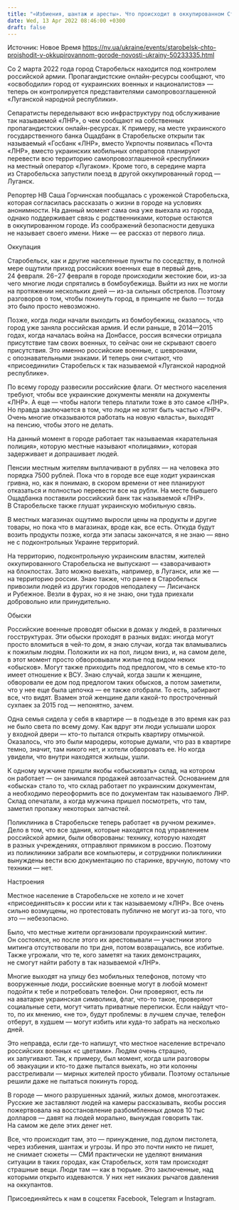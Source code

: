 ```yaml
---
title: "«Избиения, шантаж и аресты». Что происходит в оккупированном Старобельске — рассказ жительницы города"
date: Wed, 13 Apr 2022 08:46:00 +0300
draft: false
---
```

Источник: Новое Время https://nv.ua/ukraine/events/starobelsk-chto-proishodit-v-okkupirovannom-gorode-novosti-ukrainy-50233335.html


Со 2 марта 2022 года город Старобельск находится под контролем российской армии. Пропагандистские онлайн-ресурсы сообщают, что «освободили» город от «украинских военных и националистов» — теперь он контролируется представителями самопровозглашенной «Луганской народной республики».

Сепаратисты переделывают всю инфраструктуру под обслуживание так называемой «ЛНР», о чем сообщают на собственных пропагандистских онлайн-ресурсах. К примеру, на месте украинского государственного банка Ощадбанк в Старобельске открыли так называемый «Госбанк «ЛНР», вместо Укрпочты появилась «Почта «ЛНР», вместо украинских мобильных операторов планируют перевести всю территорию самопровозглашенной «республики» на местный оператор «Лугаком». Кроме того, в середине марта из Старобельска запустили поезд в другой оккупированный город — Луганск.

Репортер НВ Саша Горчинская пообщалась с уроженкой Старобельска, которая согласилась рассказать о жизни в городе на условиях анонимности. На данный момент сама она уже выехала из города, однако поддерживает связь с родственниками, которые остаются в оккупированном городе. Из соображений безопасности девушка не называет своего имени. Ниже — ее рассказ от первого лица.

Оккупация 

Старобельск, как и другие населенные пункты по соседству, в полной мере ощутили приход российских военных еще в первый день, 24 февраля. 26−27 февраля в городе происходили жестокие бои, из-за чего многие люди спрятались в бомбоубежища. Выйти из них не могли на протяжении нескольких дней — из-за сильных обстрелов. Поэтому разговоров о том, чтобы покинуть город, в принципе не было — тогда это было просто невозможно.

Позже, когда люди начали выходить из бомбоубежищ, оказалось, что город уже заняла российская армия. И если раньше, в 2014—2015 годах, когда началась война на Донбассе, россия всячески отрицала присутствие там своих военных, то сейчас они не скрывают своего присутствия. Это именно российские военные, с шевронами, с опознавательными знаками. И теперь они считают, что «присоединили» Старобельск к так называемой «Луганской народной республике».

По всему городу развесили российские флаги. От местного населения требуют, чтобы все украинские документы меняли на документы «ЛНР». А еще — чтобы налоги теперь платили тоже в это самое «ЛНР». Но правда заключается в том, что люди не хотят быть частью «ЛНР». Очень многие отказываются работать на новую «власть», выходят на пенсию, чтобы этого не делать.

На данный момент в городе работает так называемая «карательная полиция», которую местные называют «полицаями», которая задерживает и допрашивает людей.

Пенсии местным жителям выплачивают в рублях — на человека это порядка 7500 рублей. Пока что в городе все еще ходит украинская гривна, но, как я понимаю, в скором времени от нее планируют отказаться и полностью перевести все на рубли. На месте бывшего Ощадбанка поставили российский банк так называемой «ЛНР». В Старобельске также глушат украинскую мобильную связь.

В местных магазинах ощутимо выросли цены на продукты и другие товары, но пока что в магазинах, вроде как, все есть. Откуда будут возить продукты позже, когда эти запасы закончатся, я не знаю — явно не с подконтрольных Украине территорий.

На территорию, подконтрольную украинским властям, жителей оккупированного Старобельска не выпускают — «заворачивают» на блокпостах. Зато можно выехать, например, в Луганск, или же — на территорию россии. Знаю также, что ранее в Старобельск привозили людей из других городов неподалеку — Лисичанск и Рубежное. Везли в фурах, но я не знаю, они туда приехали добровольно или принудительно.

Обыски

Российские военные проводят обыски в домах у людей, в различных госструктурах. Эти обыски проходят в разных видах: иногда могут просто вломиться в чей-то дом, я знаю случаи, когда так вламывались к пожилым людям. Положили их на пол, лицом вниз, и, на самом деле, в этот момент просто обворовывали жилье под видом неких «обысков». Могут также приходить под предлогом, что в семье кто-то имеет отношение к ВСУ. Знаю случай, когда зашли к женщине, обворовали ее дом под предлогом таких обысков, а потом заметили, что у нее еще была цепочка — ее также отобрали. То есть, забирают все, что видят. Взамен этой женщине дали какой-то простроченный сухпаек за 2015 год — непонятно, зачем.

Одна семья сидела у себя в квартире — в подъезде в это время как раз не было света по всему дому. Как вдруг эти люди услышали шорох у входной двери — кто-то пытался открыть квартиру отмычкой. Оказалось, что это были мародеры, которые думали, что раз в квартире темно, значит, там никого нет, и хотели обворовать ее. Но когда увидели, что внутри находятся жильцы, ушли.

К одному мужчине пришли якобы «обыскивать» склад, на котором он работает — он занимался продажей автозапчастей. Основанием для «обыска» стало то, что склад работает по украинским документам, а необходимо переоформить все по документам так называемого ЛНР. Склад опечатали, а когда мужчина пришел посмотреть, что там, заметил пропажу некоторых запчастей.

Поликлиника в Старобельске теперь работает «в ручном режиме». Дело в том, что все здания, которые находятся под управлением российской армии, были обворованы: технику, которую находят в разных учреждениях, отправляют прямиком в россию. Поэтому из поликлиники забрали все компьютеры, и сотрудники поликлиники вынуждены вести всю документацию по старинке, вручную, потому что техники — нет.

Настроения

Местное население в Старобельске не хотело и не хочет «присоединяться» к россии или к так называемому «ЛНР». Все очень сильно возмущены, но протестовать публично не могут из-за того, что это — небезопасно.

Было, что местные жители организовали проукраинский митинг. Он состоялся, но после этого их арестовывали — участники этого митинга отсутствовали по три дня, потом возвращались, все избитые. Также угрожали, что те, кого заметят на таких демонстрациях, не смогут найти работу в так называемой «ЛНР».

Многие выходят на улицу без мобильных телефонов, потому что вооруженные люди, российские военные могут в любой момент подойти к тебе и потребовать телефон. Они проверяют, есть ли на аватарке украинская символика, флаг, что-то такое, проверяют социальные сети, могут читать приватные переписки. Если найдут что-то, по их мнению, «не то», будут проблемы: в лучшем случае, телефон отберут, в худшем — могут избить или куда-то забрать на несколько дней.

Это неправда, если где-то напишут, что местное население встречало российских военных «с цветами». Людям очень страшно, их запугивают. Так, к примеру, был момент, когда шли разговоры об эвакуации и кто-то даже пытался выехать, но эти колонны расстреливали — мирных жителей просто убивали. Поэтому остальные решили даже не пытаться покинуть город.

В городе — много разрушенных зданий, жилых домов, многоэтажек. Русские же заставляют людей на камеры рассказывать, якобы россия пожертвовала на восстановление разбомбленных домов 10 тыс долларов — давят на людей морально, вынуждая говорить так. На самом же деле этих денег нет.

Все, что происходит там, это — принуждение, под дулом пистолета, через избиения, шантаж и угрозы. И про это почти никто не пишет, не снимает сюжеты — СМИ практически не уделяют внимания ситуации в таких городах, как Старобельск, хотя там происходят страшные вещи. Люди там — как в тюрьме. Это заключенные, над которыми открыто издеваются. У них нет никаких рычагов давления на оккупантов.

Присоединяйтесь к нам в соцсетях Facebook, Telegram и Instagram.
